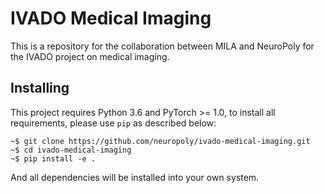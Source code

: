 # IVADO Medical Imaging
This is a repository for the collaboration between MILA and NeuroPoly for the IVADO project on medical imaging.

## Installing
This project requires Python 3.6 and PyTorch >= 1.0, to install all requirements, please use `pip` as described below:

```
~$ git clone https://github.com/neuropoly/ivado-medical-imaging.git
~$ cd ivado-medical-imaging
~$ pip install -e .
```

And all dependencies will be installed into your own system.